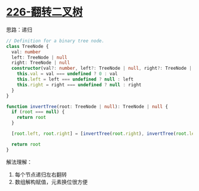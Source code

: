 # [226-翻转二叉树](https://leetcode-cn.com/problems/invert-binary-tree/)

思路：递归

```typescript
// Definition for a binary tree node.
class TreeNode {
  val: number
  left: TreeNode | null
  right: TreeNode | null
  constructor(val?: number, left?: TreeNode | null, right?: TreeNode | null) {
    this.val = val === undefined ? 0 : val
    this.left = left === undefined ? null : left
    this.right = right === undefined ? null : right
  }
}

function invertTree(root: TreeNode | null): TreeNode | null {
  if (root === null) {
    return root
  }

  [root.left, root.right] = [invertTree(root.right), invertTree(root.left)]

  return root
}
```

解法理解：

1. 每个节点递归左右翻转
1. 数组解构赋值，元素换位很方便
